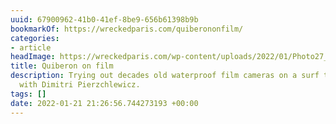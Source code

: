 ```yaml
---
uuid: 67900962-41b0-41ef-8be9-656b61398b9b
bookmarkOf: https://wreckedparis.com/quiberononfilm/
categories:
- article
headImage: https://wreckedparis.com/wp-content/uploads/2022/01/Photo27_25-1.jpg
title: Quiberon on film
description: Trying out decades old waterproof film cameras on a surf trip out west
  with Dimitri Pierzchlewicz.
tags: []
date: 2022-01-21 21:26:56.744273193 +00:00
---
```



